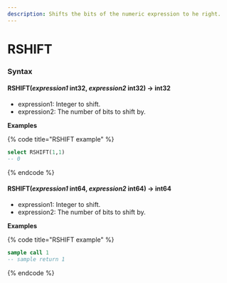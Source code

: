 ```yaml
---
description: Shifts the bits of the numeric expression to he right.
---
```


# RSHIFT

### Syntax <a href="#syntax" id="syntax"></a>

#### RSHIFT(_expression1_ int32, _expression2_ int32) → int32 <a href="#rshiftexpression1-int32-expression2-int32--int32" id="rshiftexpression1-int32-expression2-int32--int32"></a>

* expression1: Integer to shift.
* expression2: The number of bits to shift by.

**Examples**

{% code title="RSHIFT example" %}
```sql
select RSHIFT(1,1)
-- 0
```
{% endcode %}

#### RSHIFT(_expression1_ int64, _expression2_ int64) → int64 <a href="#rshiftexpression1-int64-expression2-int64--int64" id="rshiftexpression1-int64-expression2-int64--int64"></a>

* expression1: Integer to shift.
* expression2: The number of bits to shift by.

**Examples**

{% code title="RSHIFT example" %}
```sql
sample call 1
-- sample return 1
```
{% endcode %}
